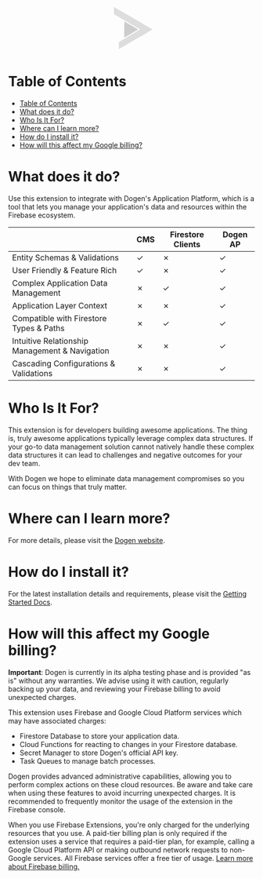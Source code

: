 <div style="text-align: center;">
    <svg width="100" height="100" viewBox="0 0 1333.000000 1333.000000"
       preserveAspectRatio="xMidYMid meet">
       <g transform="translate(0.000000,1333.000000) scale(0.100000,-0.100000)" fill="#ddd" stroke="none" id="g659">
          <path
          d="M1870 11786 l0 -974 933 -540 c910 -527 2894 -1673 5120 -2957 609 -352 1106 -644 1104 -649 -4 -13 -62 -48 -457 -279 -179 -104 -374 -222 -435 -262 -188 -124 -698 -415 -728 -415 -13 0 -4149 -2443 -4184 -2472 -10 -8 -11 -213 -6 -957 3 -520 7 -948 9 -950 2 -2 12 3 22 12 10 10 23 17 29 17 6 0 13 3 15 8 6 13 63 48 148 91 47 23 126 66 175 96 50 30 95 54 101 55 6 0 19 9 29 20 10 11 24 20 31 20 7 0 17 6 21 13 4 6 24 20 43 29 73 36 246 130 280 152 51 34 143 91 160 100 8 4 33 18 55 31 22 13 76 42 120 65 44 23 87 47 95 54 8 7 30 18 48 26 17 7 32 16 32 20 0 4 24 20 53 35 28 15 59 33 67 40 8 8 27 16 42 20 15 4 32 13 39 21 6 8 18 14 25 14 8 0 14 4 14 9 0 5 37 28 83 51 45 23 89 47 97 54 8 6 31 20 50 29 19 10 62 36 95 57 33 22 71 44 85 50 14 5 32 15 40 20 8 6 25 14 38 20 12 5 22 14 22 19 0 5 17 16 38 25 20 9 51 25 67 36 17 11 50 30 75 41 40 19 111 60 238 136 20 13 47 27 59 32 11 5 24 14 27 19 6 9 82 51 199 109 26 13 47 28 47 32 0 5 14 14 30 20 17 5 54 26 83 45 28 19 63 40 77 46 30 13 69 35 90 50 36 26 148 91 183 106 20 9 37 20 37 24 0 5 20 16 45 26 25 9 45 21 45 25 0 5 9 9 20 9 11 0 20 5 20 11 0 5 19 19 43 30 23 11 60 31 82 44 22 13 57 31 78 40 20 10 37 21 37 26 0 5 9 9 20 9 11 0 20 5 20 11 0 5 20 19 45 30 24 11 47 24 50 29 3 5 38 26 78 46 110 55 141 72 153 82 6 5 20 13 32 16 12 4 22 11 22 17 0 5 16 15 35 23 19 8 59 30 88 48 95 60 182 110 292 168 44 23 88 50 98 61 10 10 23 19 30 19 7 0 43 20 82 45 38 25 73 45 76 45 4 0 31 16 60 35 30 19 59 35 65 35 6 0 24 10 39 22 15 11 58 36 96 54 39 19 143 76 232 128 219 127 762 441 1271 735 230 133 511 299 625 368 434 265 539 328 981 583 711 411 932 542 923 550 -18 17 -494 293 -2313 1342 -2027 1170 -3772 2178 -5960 3443 -1683 973 -2259 1305 -2265 1305 -3 0 -5 -438 -5 -974z"
          id="path655" />
       </g>
       <path style="fill:#ccc;stroke-width:15.0621"
          d="m 625.0791,895.16502 c 0,-160.97353 3.16119,-292.67914 7.02487,-292.67914 3.86368,0 97.06071,52.02899 207.10453,115.61997 110.0438,63.59099 218.6762,126.28717 241.4053,139.32486 22.7291,13.03769 41.2354,27.09387 41.125,31.23596 -0.11,4.14209 -111.904,73.15151 -248.43019,153.35433 L 625.0791,1187.8442 Z"
          id="path922" transform="scale(0.75)" />
    </svg>
</div>

# Table of Contents<a name="table-of-contents" />

- [Table of Contents](#table-of-contents)
- [What does it do?](#what-does-it-do)
- [Who Is It For?](#who-is-it-for)
- [Where can I learn more?](#where-can-i-learn-more)
- [How do I install it?](#how-do-i-install-it)
- [How will this affect my Google billing?](#how-will-this-affect-my-google-billing)

# What does it do?<a name="what-does-it-do" />

Use this extension to integrate with Dogen's Application Platform, which is a tool that lets you manage your application's data and resources within the Firebase ecosystem.

||CMS|Firestore Clients|Dogen AP|
|--- |--- |--- |--- |
|Entity Schemas & Validations|&check;|&cross;|&check;|
|User Friendly & Feature Rich|&check;|&cross;|&check;|
|Complex Application Data Management|&cross;|&check;|&check;|
|Application Layer Context|&cross;|&cross;|&check;|
|Compatible with Firestore Types & Paths|&cross;|&check;|&check;|
|Intuitive Relationship Management & Navigation|&cross;|&cross;|&check;|
|Cascading Configurations & Validations|&cross;|&cross;|&check;|

# Who Is It For?<a name="who-is-it-for" />

This extension is for developers building awesome applications.  The thing is, truly awesome applications typically leverage complex data structures. If your go-to data management solution cannot natively handle these complex data structures it can lead to challenges and negative outcomes for your dev team. 

With Dogen we hope to eliminate data management compromises so you can focus on things that truly matter.

# Where can I learn more?<a name="where-can-i-learn-more" />

For more details, please visit the [Dogen website](https://dogen.io).

# How do I install it?<a name="how-do-i-install-it" />

For the latest installation details and requirements, please visit the [Getting Started Docs](https://www.dogen.io/docs/getting-started).

# How will this affect my Google billing?<a name="how-will-this-affect-my-google-billing" />

**Important**: Dogen is currently in its alpha testing phase and is provided "as is" without any warranties. We advise using it with caution, regularly backing up your data, and reviewing your Firebase billing to avoid unexpected charges.

This extension uses Firebase and Google Cloud Platform services which may have associated charges:

- Firestore Database to store your application data.
- Cloud Functions for reacting to changes in your Firestore database.
- Secret Manager to store Dogen's official API key.
- Task Queues to manage batch processes.

Dogen provides advanced administrative capabilities, allowing you to perform complex actions on these cloud resources. Be aware and take care when using these features to avoid incurring unexpected charges. It is recommended to frequently monitor the usage of the extension in the Firebase console.

When you use Firebase Extensions, you're only charged for the underlying resources that you use. A paid-tier billing plan is only required if the extension uses a service that requires a paid-tier plan, for example, calling a Google Cloud Platform API or making outbound network requests to non-Google services. All Firebase services offer a free tier of usage. [Learn more about Firebase billing.](https://firebase.google.com/pricing)
